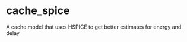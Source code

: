 cache_spice
===========

A cache model that uses HSPICE to get better estimates for energy and delay
